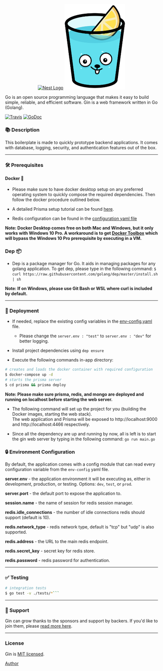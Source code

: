 
<p align="center">  
  <a href="http://golang.org" target="blank"><img src="https://cacophony.org.nz/sites/default/files/gopher.png" width="200" alt="Nest Logo" /></a>  
  <a href="http://golang.org" target="blank"><img src="https://raw.githubusercontent.com/gin-gonic/logo/master/color.png" width="200" alt="Nest Logo" /></a>  
</p>  
  
Go is an open source programming language that makes it easy to build simple, reliable, and efficient software. Gin is a web framework written in Go (Golang).  

[![Travis](https://travis-ci.org/msanvarov/gin-rest-prisma-boilerplate.svg?branch=master)](https://travis-ci.org/msanvarov/gin-rest-prisma-boilerplate)
[![GoDoc](https://godoc.org/github.com/gin-gonic/gin?status.svg)](https://godoc.org/github.com/gin-gonic/gin)  

  ### 📚 Description  
  
This boilerplate is made to quickly prototype backend applications. It comes with database, logging, security, and authentication features out of the box.  
  
---  
  
### 🛠️ Prerequisites  

#### Docker 🐳  
  
- Please make sure to have docker desktop setup on any preferred operating system to quickly compose the required dependencies. Then follow the docker procedure outlined below.
  
- A detailed Prisma setup tutorial can be found [here](https://www.prisma.io/docs/get-started/01-setting-up-prisma-existing-database-GO-g003/).  

- Redis configuration can be found in the [configuration yaml file](https://github.com/msanvarov/gin-rest-prisma-boilerplate/blob/master/env-config.yaml#L10)

**Note: Docker Desktop comes free on both Mac and Windows, but it only works with Windows 10 Pro. A workaround is to get  [Docker Toolbox](https://docs.docker.com/toolbox/toolbox_install_windows/)  which will bypass the Windows 10 Pro prerequisite by executing in a VM.**
  
### Dep 📦   

- Dep is a package manager for Go. It aids in managing packages for any golang application. To get dep, please type in the following command: `$ curl https://raw.githubusercontent.com/golang/dep/master/install.sh | sh` 
  
**Note: If on Windows, please use Git Bash or WSL where curl is included by default.**   

---  
  
### 🚀 Deployment  
  
- If needed, replace the existing config variables in the [env-config.yaml](https://github.com/msanvarov/gin-rest-prisma-boilerplate/blob/master/env-config.yaml) file.  
	- Please change the `server.env : "test"` to `server.env : "dev"` for better logging.  
  
- Install project dependencies using `dep ensure`  
  
- Execute the following commands in-app directory:  

``` bash
# creates and loads the docker container with required configuration  
$ docker-compose up -d
# starts the prisma server  
$ cd prisma && prisma deploy
```

**Note: Please make sure prisma, redis, and mongo are deployed and running on localhost before starting the web server.**
  
- The following command will set up the project for you (building the Docker images, starting the web stack).   
The web application and Prisma will be exposed to http://localhost:9000 and http://localhost:4466 respectively. 

- Since all the dependency are up and running by now, all is left is to start the gin web server by typing in the following command:
`go run main.go`
  
### 🔒 Environment Configuration  
  
By default, the application comes with a config module that can read every configuration variable from the `env-config` yaml file.  
  
**server.env** - the application environment it will be executing as, either in development, production, or testing. Options: `dev`, `test`, or `prod`.   
  
**server.port** - the default port to expose the application to.
  
**session.name** - the name of session for redis session manager.  
  
**redis.idle_connections** - the number of idle connections redis should support (default is 10).

**redis.network_type** - redis network type, default is "tcp" but "udp" is also supported.
  
**redis.address** - the URL to the main redis endpoint.

**redis.secret_key** - secret key for redis store.

**redis.password** - redis password for authentication.
  
---  
  
### ✅ Testing  

```bash
# integration tests
$ go test -v ./tests/*```  
```

---  

### 👥  Support

Gin can grow thanks to the sponsors and support by backers. If you'd like to join them, please [read more here](https://github.com/gin-gonic/gin).

---

### License

Gin is [MIT licensed](https://github.com/gin-gonic/gin/blob/master/LICENSE).

[Author](https://msanvarov.github.io/personal-portfolio/)